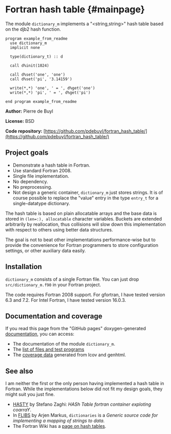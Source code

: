 # Fortran hash table {#mainpage}

The module `dictionary_m` implements a "<string,string>" hash table based on the djb2 hash
function.

    program example_from_readme
      use dictionary_m
      implicit none

      type(dictionary_t) :: d

      call d%init(1024)

      call d%set('one', 'one')
      call d%set('pi', '3.14159')

      write(*,*) 'one', ' = ', d%get('one')
      write(*,*) 'pi', ' = ', d%get('pi')

    end program example_from_readme


**Author:** Pierre de Buyl

**License:** BSD

**Code repository:** [https://github.com/pdebuyl/fortran_hash_table/](https://github.com/pdebuyl/fortran_hash_table/)

## Project goals

- Demonstrate a hash table in Fortran.
- Use standard Fortran 2008.
- Single file implementation.
- No dependency.
- No preprocessing.
- Not design a generic container, `dictionary_m` just stores strings. It is of course
  possible to replace the "value" entry in the type `entry_t` for a single-datatype
  dictionary.


The hash table is based on plain allocatable arrays and the base data is stored in `(len=:),
allocatable` character variables. Buckets are extended arbitrarily by reallocation, thus
collisions will slow down this implementation with respect to others using better data
structures.

The goal is not to beat other implementations performance-wise but to provide the
convenience for Fortran programmers to store configuration settings, or other auxiliary data
easily.


## Installation

`dictionary_m` consists of a single Fortran file. You can just drop `src/dictionary_m.f90`
in your Fortran project.

The code requires Fortran 2008 support. For gfortran, I have tested version 6.3 and 7.2. For
Intel Fortran, I have tested version 16.0.3.

## Documentation and coverage

If you read this page from the "GitHub pages" doxygen-generated
[documentation](https://pdebuyl.github.io/fortran_hash_table/), you can access:

- The documentation of the module `dictionary_m`.
- The [list of files and test programs](files.html)
- The [coverage data](coverage/index.html) generated from lcov and genhtml.

## See also

I am neither the first or the only person having implemented a hash table in Fortran. While
the implementations below did not fit my design goals, they might suit you just fine.

- [HASTY](https://github.com/szaghi/HASTY) by Stefano Zaghi: *HASh Table fortran container exploting coarraY*.
- In [FLIBS](http://flibs.sourceforge.net/) by Arjen Markus, `dictionaries` is a *Generic
  source code for implementing a mapping of strings to data.*
- The Fortran Wiki has a [page on hash tables](http://fortranwiki.org/fortran/show/Hash+tables).
